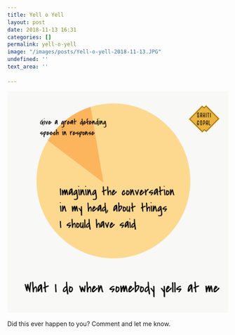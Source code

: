 ```yaml
---
title: Yell o Yell
layout: post
date: 2018-11-13 16:31
categories: []
permalink: yell-o-yell
image: "/images/posts/Yell-o-yell-2018-11-13.JPG"
undefined: ''
text_area: ''

---
```

![](/images/posts/Yell-o-yell-2018-11-13.JPG)

Did this ever happen to you? Comment and let me know.